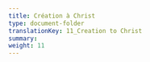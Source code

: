 ```yaml
---
title: Création à Christ
type: document-folder
translationKey: 11_Creation to Christ
summary: 
weight: 11
---
```

